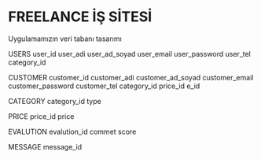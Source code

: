 # FREELANCE İŞ SİTESİ

Uygulamamızın veri tabanı tasarımı

USERS
user_id
user_adi
user_ad_soyad
user_email
user_password
user_tel
category_id


CUSTOMER
customer_id
customer_adi
customer_ad_soyad
customer_email
customer_password
customer_tel
category_id
price_id
e_id


CATEGORY
category_id
type


PRICE
price_id
price


EVALUTION
evalution_id
commet
score

MESSAGE
message_id








